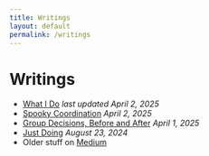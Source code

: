 ```yaml
---
title: Writings
layout: default
permalink: /writings
---
```


# Writings

* [What I Do](/writings/what-i-do) _last updated April 2, 2025_
* [Spooky Coordination](/writings/spooky-coordination) _April 2, 2025_
* [Group Decisions, Before and After](/writings/group-decisions-before-and-after) _April 1, 2025_
* [Just Doing](/writings/just-doing) _August 23, 2024_
* Older stuff on [Medium](https://medium.com/@dan.allison)
